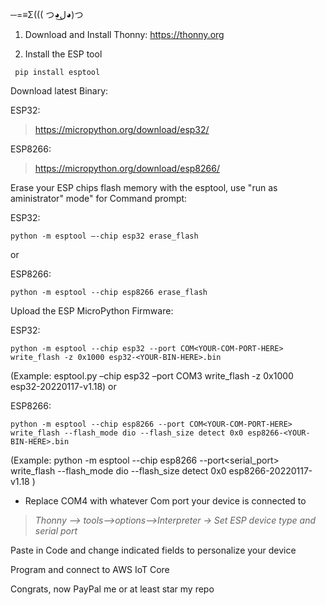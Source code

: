 ─=≡Σ((( つ◕ل͜◕)つ

1.   Download and Install Thonny:
     https://thonny.org
  
2.  Install the ESP tool

```
 pip install esptool
 ```

Download latest Binary:

ESP32: 

> https://micropython.org/download/esp32/

ESP8266:

> https://micropython.org/download/esp8266/

Erase your ESP chips flash memory with the esptool, use "run as aministrator" mode" for Command prompt:

ESP32:    
```
python -m esptool –-chip esp32 erase_flash
```
or

ESP8266: 
```
python -m esptool --chip esp8266 erase_flash
```

Upload the ESP MicroPython Firmware:


ESP32:
```
python -m esptool --chip esp32 --port COM<YOUR-COM-PORT-HERE> write_flash -z 0x1000 esp32-<YOUR-BIN-HERE>.bin
```

(Example: esptool.py –chip esp32 –port COM3 write_flash -z 0x1000 esp32-20220117-v1.18)
or

ESP8266: 
```
python -m esptool --chip esp8266 --port COM<YOUR-COM-PORT-HERE> write_flash --flash_mode dio --flash_size detect 0x0 esp8266-<YOUR-BIN-HERE>.bin
```
(Example: python -m esptool --chip esp8266 --port<serial_port> write_flash --flash_mode dio --flash_size detect 0x0 esp8266-20220117-v1.18
)


* Replace COM4 with whatever Com port your device is connected to


 > _Thonny --> tools-->options-->Interpreter -> Set ESP device type and serial port_

 Paste in Code and change indicated fields to personalize your device
 
 Program and connect to AWS IoT Core
 
 Congrats, now PayPal me or at least star my repo
